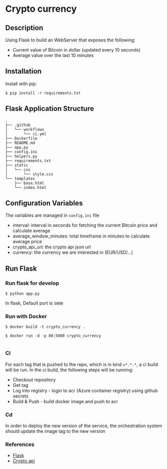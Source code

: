 # Crypto currency

## Description
Using Flask to build an WebServer that exposes the following:
- Current value of Bitcoin in dollar (updated every 10 seconds)
- Average value over the last 10 minutes

## Installation

Install with pip:

```
$ pip install -r requirements.txt
```

## Flask Application Structure 
```
.
├── .github
│   └── workflows
│       └── ci.yml
├── Dockerfile
├── README.md
├── app.py
├── config.ini
├── helpers.py
├── requirements.txt
├── static
│   └── css
│       └── style.css
└── templates
    ├── base.html
    └── index.html

```

## Configuration Variables
The variables are managed in `config.ini` file

- interval: interval in seconds for fetching the current Bitcoin price and calculate average
- average_window_minutes: total timeframe in minutes to calculate average price
- crypto_api_url: the crypto api json url
- currency: the currency we are interested in (EUR/USD/...)

## Run Flask
### Run flask for develop
```
$ python app.py
```
In flask, Default port is `5000`


### Run with Docker

```
$ docker build -t crypto_currency .

$ docker run -d -p 80:5000 crypto_currency
 
```

### Ci
For each tag that is pushed to the repo, which is in kind `v*.*.*`, a ci build will be run.
In the ci build, the following steps will be running:
- Checkout repository
- Get tag
- Log into registry - login to acr (Azure container registry) using github secrets
- Build & Push - build docker image and push to acr 

### Cd
In order to deploy the new version of the service, the orchestration system should update the image tag to the new version

### References
- [Flask](http://flask.pocoo.org/)
- [Crypto api](https://api.coindesk.com/v1/bpi/currentprice.json)
